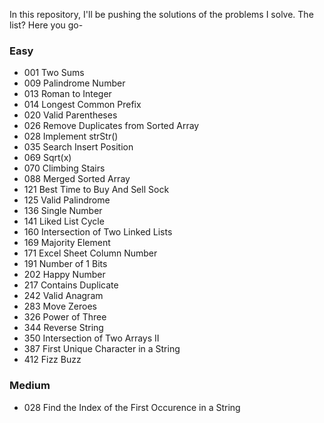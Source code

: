 In this repository, I'll be pushing the solutions of the problems I solve. The list? Here you go-

### Easy

* 001 Two Sums
* 009 Palindrome Number
* 013 Roman to Integer
* 014 Longest Common Prefix
* 020 Valid Parentheses
* 026 Remove Duplicates from Sorted Array
* 028 Implement strStr()
* 035 Search Insert Position
* 069 Sqrt(x)
* 070 Climbing Stairs
* 088 Merged Sorted Array
* 121 Best Time to Buy And Sell Sock
* 125 Valid Palindrome
* 136 Single Number
* 141 Liked List Cycle
* 160 Intersection of Two Linked Lists
* 169 Majority Element
* 171 Excel Sheet Column Number
* 191 Number of 1 Bits
* 202 Happy Number
* 217 Contains Duplicate
* 242 Valid Anagram
* 283 Move Zeroes
* 326 Power of Three
* 344 Reverse String
* 350 Intersection of Two Arrays II
* 387 First Unique Character in a String
* 412 Fizz Buzz

### Medium

* 028 Find the Index of the First Occurence in a String